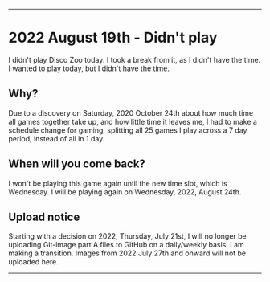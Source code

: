 
***

# 2022 August 19th - Didn't play

I didn't play Disco Zoo today. I took a break from it, as I didn't have the time. I wanted to play today, but I didn't have the time.

## Why?

Due to a discovery on Saturday, 2020 October 24th about how much time all games together take up, and how little time it leaves me, I had to make a schedule change for gaming, splitting all 25 games I play across a 7 day period, instead of all in 1 day.

## When will you come back?

I won't be playing this game again until the new time slot, which is Wednesday. I will be playing again on Wednesday, 2022, August 24th.

## Upload notice

Starting with a decision on 2022, Thursday, July 21st, I will no longer be uploading Git-image part A files to GitHub on a daily/weekly basis. I am making a transition. Images from 2022 July 27th and onward will not be uploaded here.

***

